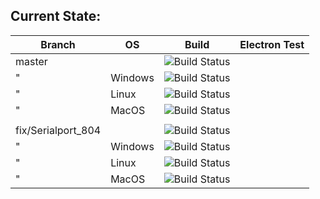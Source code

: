 ## Current State:

Branch | OS | Build  | Electron Test
--------|-|--------|--
master | |![Build Status](https://github.com/Josverl/pymakr-vsc/workflows/Build%20Pymakr/badge.svg?branch=master)
 " | Windows | ![Build Status](https://github.com/Josverl/pymakr-vsc/workflows/Build%20Pymakr/badge.svg?branch=master&jobName=Build%20windows-latest )
  " | Linux | ![Build Status](https://github.com/Josverl/pymakr-vsc/workflows/Build%20Pymakr/badge.svg?branch=master&jobName=Build%20ubuntu-latest )
 "| MacOS | ![Build Status](https://github.com/Josverl/pymakr-vsc/workflows/Build%20Pymakr/badge.svg?branch=master&jobName=Build%20macos-latest )
 ||
fix/Serialport_804 || ![Build Status](https://github.com/Josverl/pymakr-vsc/workflows/Build%20Pymakr/badge.svg?branch=fix/SerialMultiPlatform_804 )
 " | Windows | ![Build Status](https://github.com/Josverl/pymakr-vsc/workflows/Build%20Pymakr/badge.svg?branch=fix/SerialMultiPlatform_804&jobName=Build%20windows-latest )
  " | Linux | ![Build Status](https://github.com/Josverl/pymakr-vsc/workflows/Build%20Pymakr/badge.svg?branch=fix/SerialMultiPlatform_804&jobName=Build%20ubuntu-latest )
 "| MacOS | ![Build Status](https://github.com/Josverl/pymakr-vsc/workflows/Build%20Pymakr/badge.svg?branch=fix/SerialMultiPlatform_804&jobName=Build%20macos-latest )

